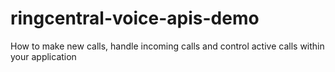 # ringcentral-voice-apis-demo
How to make new calls, handle incoming calls and control active calls within your application
